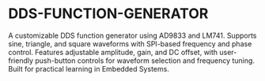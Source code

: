# DDS-FUNCTION-GENERATOR
 A customizable DDS function generator using AD9833 and LM741. Supports sine, triangle, and square waveforms with SPI-based frequency and phase control. Features adjustable amplitude, gain, and DC offset, with user-friendly push-button controls for waveform selection and frequency tuning. Built for practical learning in Embedded Systems.
